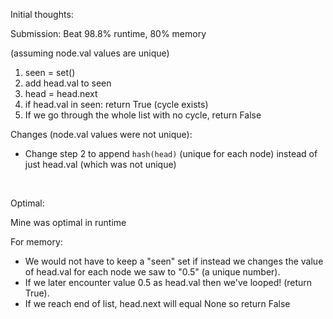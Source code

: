 Initial thoughts:

Submission:
Beat 98.8% runtime, 80% memory

(assuming node.val values are unique)
1. seen = set()
2. add head.val to seen
3. head = head.next
4. if head.val in seen: return True (cycle exists)
5. If we go through the whole list with no cycle, return False

Changes (node.val values were not unique):

- Change step 2 to append `hash(head)` (unique for each node) instead of just head.val (which was not unique)

<br>

Optimal:

Mine was optimal in runtime


For memory:

- We would not have to keep a "seen" set if instead we changes the value of head.val for each node we saw to "0.5" (a unique number).
- If we later encounter value 0.5 as head.val then we've looped! (return True).
- If we reach end of list, head.next will equal None so return False